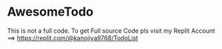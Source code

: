 # AwesomeTodo

This is not a full code.
To get Full source Code pls visit my Replit Account
==>  https://replit.com/@kanojiya9768/TodoList
